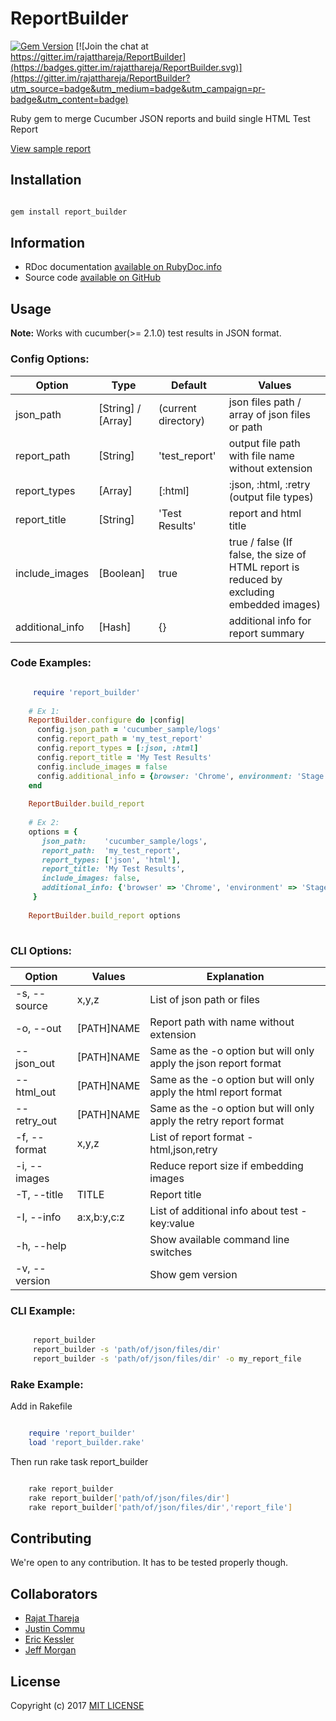 # ReportBuilder

[![Gem Version](https://badge.fury.io/rb/report_builder.svg)](https://badge.fury.io/rb/report_builder) 
[![Join the chat at https://gitter.im/rajatthareja/ReportBuilder](https://badges.gitter.im/rajatthareja/ReportBuilder.svg)](https://gitter.im/rajatthareja/ReportBuilder?utm_source=badge&utm_medium=badge&utm_campaign=pr-badge&utm_content=badge)

Ruby gem to merge Cucumber JSON reports and build single HTML Test Report

[View sample report](http://reportbuilder.rajatthareja.com/)

## Installation

```bash

gem install report_builder

```

## Information

* RDoc documentation [available on RubyDoc.info](http://www.rubydoc.info/gems/report_builder)
* Source code [available on GitHub](http://github.com/rajatthareja/ReportBuilder)

## Usage

**Note:** Works with cucumber(>= 2.1.0) test results in JSON format.

### Config Options:

| Option | Type | Default | Values |
|--------|------|---------|--------|
| json_path | [String] / [Array] | (current directory) | json files path / array of json files or path |
| report_path | [String] | 'test_report' | output file path with file name without extension |
| report_types | [Array] | [:html] | :json, :html, :retry (output file types) |
| report_title | [String] | 'Test Results' | report and html title |
| include_images | [Boolean] | true | true / false (If false, the size of HTML report is reduced by excluding embedded images) |
| additional_info | [Hash] | {} | additional info for report summary |

### Code Examples:

```ruby

     require 'report_builder'
    
    # Ex 1:
    ReportBuilder.configure do |config|
      config.json_path = 'cucumber_sample/logs'
      config.report_path = 'my_test_report'
      config.report_types = [:json, :html]
      config.report_title = 'My Test Results'
      config.include_images = false
      config.additional_info = {browser: 'Chrome', environment: 'Stage 5'}
    end
    
    ReportBuilder.build_report
    
    # Ex 2:
    options = {
       json_path:    'cucumber_sample/logs',
       report_path:  'my_test_report',
       report_types: ['json', 'html'],
       report_title: 'My Test Results',
       include_images: false,
       additional_info: {'browser' => 'Chrome', 'environment' => 'Stage 5'}
     }
    
    ReportBuilder.build_report options
        
```

### CLI Options:

| Option         | Values      | Explanation                                                       |
|----------------|-------------|-------------------------------------------------------------------|
| -s, --source   | x,y,z       | List of json path or files                                        |
| -o, --out      | [PATH]NAME  | Report path with name without extension                           |
| --json_out     | [PATH]NAME  | Same as the -o option but will only apply the json report format  |
| --html_out     | [PATH]NAME  | Same as the -o option but will only apply the html report format  |
| --retry_out    | [PATH]NAME  | Same as the -o option but will only apply the retry report format |
| -f, --format   | x,y,z       | List of report format - html,json,retry                           |
| -i, --images   |             | Reduce report size if embedding images                            |
| -T, --title    | TITLE       | Report title                                                      |
| -I, --info     | a:x,b:y,c:z | List of additional info about test - key:value                    |
| -h, --help     |             | Show available command line switches                              |
| -v, --version  |             | Show gem version                                                  |

### CLI Example:

```bash

     report_builder
     report_builder -s 'path/of/json/files/dir'
     report_builder -s 'path/of/json/files/dir' -o my_report_file

```

### Rake Example:

Add in Rakefile

```ruby

    require 'report_builder'
    load 'report_builder.rake'

```

Then run rake task report_builder

```bash

    rake report_builder
    rake report_builder['path/of/json/files/dir']
    rake report_builder['path/of/json/files/dir','report_file']

```

## Contributing

We're open to any contribution. It has to be tested properly though.

## Collaborators

* [Rajat Thareja](https://github.com/rajatthareja)
* [Justin Commu](https://github.com/tk8817)
* [Eric Kessler](https://github.com/enkessler)
* [Jeff Morgan](https://github.com/cheezy)

## License

Copyright (c) 2017 [MIT LICENSE](LICENSE)
